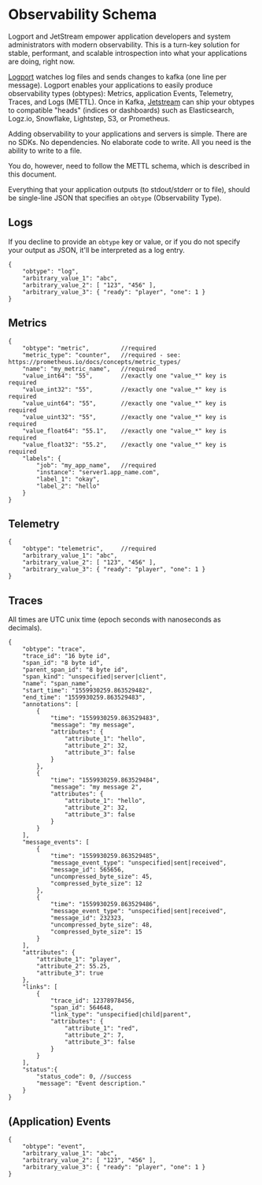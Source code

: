 # Observability Schema

Logport and JetStream empower application developers and system administrators with modern observability. This is a turn-key solution for stable, performant, and scalable introspection into what your applications are doing, right now.

[Logport](https://github.com/homer6/logport) watches log files and sends changes to kafka (one line per message). Logport enables your applications to easily produce observability types (obtypes): Metrics, application Events, Telemetry, Traces, and Logs (METTL). Once in Kafka, [Jetstream](https://github.com/homer6/jetstream) can ship your obtypes to compatible "heads" (indices or dashboards) such as Elasticsearch, Logz.io, Snowflake, Lightstep, S3, or Prometheus.

Adding observability to your applications and servers is simple. There are no SDKs. No dependencies. No elaborate code to write. All you need is the ability to write to a file.

You do, however, need to follow the METTL schema, which is described in this document. 

Everything that your application outputs (to stdout/stderr or to file), should be single-line JSON that specifies an `obtype` (Observability Type).



## Logs

If you decline to provide an `obtype` key or value, or if you do not specify your output as JSON, it'll be interpreted as a log entry.

```
{ 
    "obtype": "log", 
    "arbitrary_value_1": "abc", 
    "arbitrary_value_2": [ "123", "456" ], 
    "arbitrary_value_3": { "ready": "player", "one": 1 } 
}
```


## Metrics

```
{ 
    "obtype": "metric",         //required
    "metric_type": "counter",   //required - see: https://prometheus.io/docs/concepts/metric_types/
    "name": "my_metric_name",   //required
    "value_int64": "55",        //exactly one "value_*" key is required
    "value_int32": "55",        //exactly one "value_*" key is required
    "value_uint64": "55",       //exactly one "value_*" key is required
    "value_uint32": "55",       //exactly one "value_*" key is required
    "value_float64": "55.1",    //exactly one "value_*" key is required
    "value_float32": "55.2",    //exactly one "value_*" key is required
    "labels": {
        "job": "my_app_name",   //required
        "instance": "server1.app_name.com",
        "label_1": "okay",
        "label_2": "hello"
    }
}
```


## Telemetry

```
{ 
    "obtype": "telemetric",     //required
    "arbitrary_value_1": "abc", 
    "arbitrary_value_2": [ "123", "456" ], 
    "arbitrary_value_3": { "ready": "player", "one": 1 }
}
```


## Traces

All times are UTC unix time (epoch seconds with nanoseconds as decimals).

```
{ 
    "obtype": "trace",
    "trace_id": "16 byte id",
    "span_id": "8 byte id",
    "parent_span_id": "8 byte id",
    "span_kind": "unspecified|server|client",
    "name": "span_name",
    "start_time": "1559930259.863529482",
    "end_time": "1559930259.863529483",
    "annotations": [
        {
            "time": "1559930259.863529483",
            "message": "my message",
            "attributes": { 
                "attribute_1": "hello", 
                "attribute_2": 32,
                "attribute_3": false
            }
        },
        {
            "time": "1559930259.863529484",
            "message": "my message 2",
            "attributes": { 
                "attribute_1": "hello", 
                "attribute_2": 32,
                "attribute_3": false
            }
        }
    ],
    "message_events": [
        {
            "time": "1559930259.863529485",
            "message_event_type": "unspecified|sent|received",
            "message_id": 565656,
            "uncompressed_byte_size": 45,
            "compressed_byte_size": 12          
        },
        {
            "time": "1559930259.863529486",
            "message_event_type": "unspecified|sent|received",
            "message_id": 232323,
            "uncompressed_byte_size": 48,
            "compressed_byte_size": 15          
        }
    ],
    "attributes": { 
        "attribute_1": "player", 
        "attribute_2": 55.25,
        "attribute_3": true
    },
    "links": [
        {
            "trace_id": 12378978456,
            "span_id": 564648,
            "link_type": "unspecified|child|parent",
            "attributes": { 
                "attribute_1": "red", 
                "attribute_2": 7,
                "attribute_3": false
            }
        }
    ],
    "status":{
        "status_code": 0, //success
        "message": "Event description."
    }
}
```


## (Application) Events

```
{ 
    "obtype": "event", 
    "arbitrary_value_1": "abc", 
    "arbitrary_value_2": [ "123", "456" ], 
    "arbitrary_value_3": { "ready": "player", "one": 1 }
}
```


